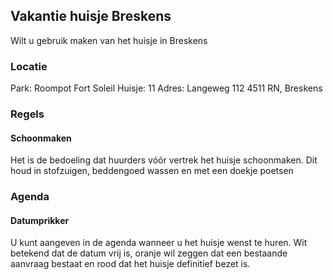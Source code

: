 ## Vakantie huisje Breskens 
Wilt u gebruik maken van het huisje in Breskens

### Locatie
Park: Roompot Fort Soleil
Huisje: 11
Adres: Langeweg 112
       4511 RN, Breskens
       
### Regels
#### Schoonmaken
Het is de bedoeling dat huurders vóór vertrek het huisje schoonmaken.
Dit houd in stofzuigen, beddengoed wassen en met een doekje poetsen

### Agenda
#### Datumprikker
U kunt aangeven in de agenda wanneer u het huisje wenst te huren.
Wit betekend dat de datum vrij is, oranje wil zeggen dat een bestaande aanvraag bestaat en rood dat het huisje definitief bezet is.
